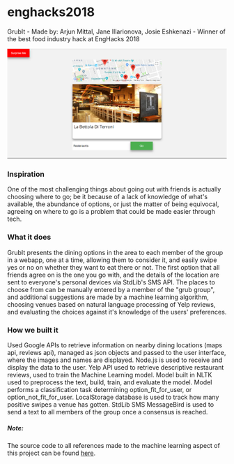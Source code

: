 # enghacks2018
GrubIt - Made by: Arjun Mittal, Jane Illarionova, Josie Eshkenazi - Winner of the best food industry hack at EngHacks 2018

![alt text](/images/main.png)

### Inspiration
One of the most challenging things about going out with friends is actually choosing where to go; be it because of a lack of knowledge of what's available, the abundance of options, or just the matter of being equivocal, agreeing on where to go is a problem that could be made easier through tech.

### What it does
GrubIt presents the dining options in the area to each member of the group in a webapp, one at a time, allowing them to consider it, and easily swipe yes or no on whether they want to eat there or not. The first option that all friends agree on is the one you go with, and the details of the location are sent to everyone's personal devices via StdLib's SMS API. The places to choose from can be manually entered by a member of the "grub group", and additional suggestions are made by a machine learning algorithm, choosing venues based on natural language processing of Yelp reviews, and evaluating the choices against it's knowledge of the users' preferences.

### How we built it
Used Google APIs to retrieve information on nearby dining locations (maps api, reviews api), managed as json objects and passed to the user interface, where the images and names are displayed. Node.js is used to receive and display the data to the user. Yelp API used to retrieve descriptive restaurant reviews, used to train the Machine Learning model. Model built in NLTK used to preprocess the text, build, train, and evaluate the model. Model performs a classification task determining option_fit_for_user, or option_not_fit_for_user. LocalStorage database is used to track how many positive swipes a venue has gotten. StdLib SMS MessageBird is used to send a text to all members of the group once a consensus is reached.

##### Note: 
The source code to all references made to the machine learning aspect of this project can be found [here](https://github.com/josieesh/enghacks2018). 